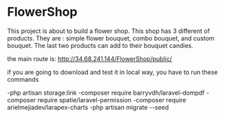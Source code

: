 # FlowerShop
This project is about to build  a flower shop. This shop has 3 different of products. They are : simple flower bouquet, combo bouquet, and custom bouquet. The last two products can add to their bouquet candies.

the main route is: 
http://34.68.241.144/FlowerShop/public/

if you are going to download and test it in local way, you have  to run these commands


-php artisan storage:link
-composer require barryvdh/laravel-dompdf
-composer require spatie/laravel-permission
-composer require arielmejiadev/larapex-charts 
-php artisan migrate --seed


